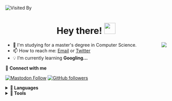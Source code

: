 ![Visited By](https://cdn-images-1.medium.com/max/2400/1*0MZFLOuFQbEuUkKK8x21TQ.png)

<h1 align="center"> Hey there! <img src="https://user-images.githubusercontent.com/39482599/181645090-b8f1d40f-631c-40e5-a85c-da62f82029ae.gif" width="35" /></h1>

<img align="right" src="https://github-readme-stats.vercel.app/api?username=NavePnow&show_icons=true&icon_color=0366d6&text_color=24292e&bg_color=ffffff&hide_title=true&count_private=true" />

- 🔬 I'm studying for a master's degree in Computer Science.
- 📫 How to reach me: [Email](mailto:yifwang@duck.com) or [Twitter](https://twitter.com/NavePnow)
- 💡 I’m currently learning **Googling...**

🔗 **Connect with me**

<a href="https://linuxrocks.online/@NavePnow" target="_blank"><img alt="Mastodon Follow" src="https://img.shields.io/mastodon/follow/109598034182848632?domain=https%3A%2F%2Flinuxrocks.online&style=social"></a>
<a href="https://github.com/NavePnow" target="_blank"><img alt="GitHub followers" src="https://img.shields.io/github/followers/NavePnow?style=social"></a>

<details>
  <summary><b>💬 Languages</b></summary>
  <br/>
  <img align="left" alt="HTML5" width="25px" src="https://cdn.jsdelivr.net/gh/devicons/devicon/icons/html5/html5-original.svg" style="padding-right:10px;" />
<img align="left" alt="CSS3" width="25px" src="https://cdn.jsdelivr.net/gh/devicons/devicon/icons/css3/css3-original.svg" style="padding-right:10px;" />
<img align="left" alt="JavaScript" width="25px" src="https://cdn.jsdelivr.net/gh/devicons/devicon/icons/javascript/javascript-original.svg" style="padding-right:10px;" />
<img align="left" alt="TypeScript" width="25px" src="https://cdn.jsdelivr.net/gh/devicons/devicon/icons/typescript/typescript-original.svg" style="padding-right:10px;" />
<img align="left" alt="Python" width="25px" src="https://cdn.jsdelivr.net/gh/devicons/devicon/icons/python/python-original.svg" style="padding-right:10px;" />
<img align="left" alt="C++" width="25px" src="https://cdn.jsdelivr.net/gh/devicons/devicon/icons/cplusplus/cplusplus-original.svg" style="padding-right:10px;" />
<img align="left" alt="Swift" width="25px" src="https://cdn.jsdelivr.net/gh/devicons/devicon/icons/swift/swift-original.svg" style="padding-right:10px;" />
<img align="left" alt="Lua" width="25px" src="https://cdn.jsdelivr.net/gh/devicons/devicon/icons/lua/lua-original.svg" style="padding-right:10px;" />
  <br/>
</details>
<details>
  <summary><b>🔨 Tools</b></summary>
  <br/>
  <img align="left" alt="Vim" width="25px" src="https://cdn.jsdelivr.net/gh/devicons/devicon/icons/vim/vim-original.svg" style="padding-right:10px;" />
<img align="left" alt="PostGreSql" width="25px" src="https://cdn.jsdelivr.net/gh/devicons/devicon/icons/postgresql/postgresql-original.svg" style="padding-right:10px;" />
<img align="left" alt="MongoDB" width="25px" src="https://cdn.jsdelivr.net/gh/devicons/devicon/icons/mongodb/mongodb-original.svg" style="padding-right:10px;" />
<img align="left" alt="Node.js" width="25px" src="https://cdn.jsdelivr.net/gh/devicons/devicon/icons/nodejs/nodejs-original.svg" style="padding-right:10px;" />
<img align="left" alt="Angular" width="25px" src="https://cdn.jsdelivr.net/gh/devicons/devicon/icons/angularjs/angularjs-original.svg" style="padding-right:10px;" />
<img align="left" alt="React" width="25px" src="https://cdn.jsdelivr.net/gh/devicons/devicon/icons/react/react-original.svg" style="padding-right:10px;" />
<img align="left" alt="NextJS" width="25px" src="https://cdn.jsdelivr.net/gh/devicons/devicon/icons/nextjs/nextjs-original.svg" style="padding-right:10px;" />
<img align="left" alt="Bootstrap" width="25px" src="https://cdn.jsdelivr.net/gh/devicons/devicon/icons/bootstrap/bootstrap-original.svg" style="padding-right:10px;" />
<img align="left" alt="TailwindCSS" width="25px" src="https://cdn.jsdelivr.net/gh/devicons/devicon/icons/tailwindcss/tailwindcss-plain.svg" style="padding-right:10px;" />
<img align="left" alt="Docker" width="25px" src="https://cdn.jsdelivr.net/gh/devicons/devicon/icons/docker/docker-original.svg" style="padding-right:10px;" />
<img align="left" alt="Google Cloud" width="25px" src="https://cdn.jsdelivr.net/gh/devicons/devicon/icons/googlecloud/googlecloud-original.svg" style="padding-right:10px;" />
<img align="left" alt="AWS" width="25px" src="https://cdn.jsdelivr.net/gh/devicons/devicon/icons/amazonwebservices/amazonwebservices-original.svg" style="padding-right:10px;" />
  <br/>
</details>
